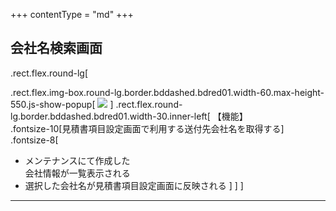 +++
contentType = "md"
+++


## 会社名検索画面

.rect.flex.round-lg[

.rect.flex.img-box.round-lg.border.bddashed.bdred01.width-60.max-height-550.js-show-popup[
![](./resource/screens/03.png)
]
.rect.flex.round-lg.border.bddashed.bdred01.width-30.inner-left[
【機能】  
.fontsize-10[見積書項目設定画面で利用する送付先会社名を取得する]
.fontsize-8[
- メンテナンスにて作成した  
会社情報が一覧表示される
- 選択した会社名が見積書項目設定画面に反映される
]
]
]

---
